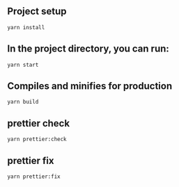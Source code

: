 ## Project setup

`yarn install`

## In the project directory, you can run:

`yarn start`

## Compiles and minifies for production

`yarn build`

## prettier check

`yarn prettier:check`

## prettier fix

`yarn prettier:fix`